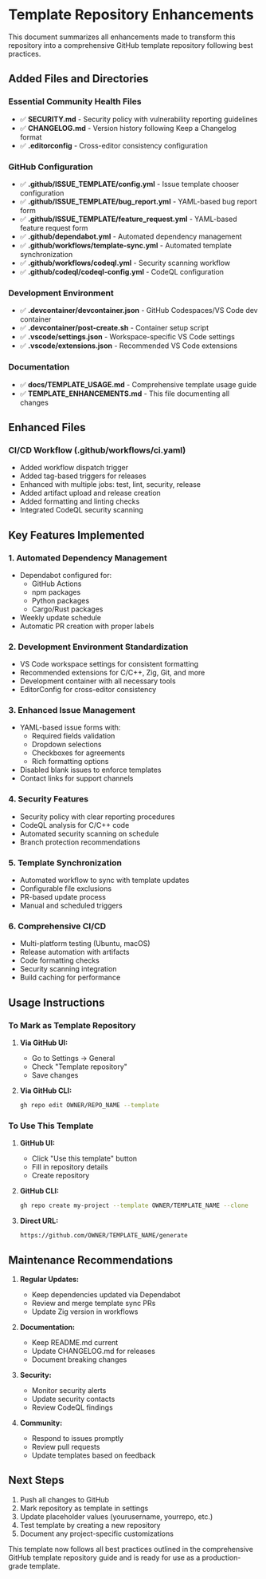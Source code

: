 # Template Repository Enhancements

This document summarizes all enhancements made to transform this repository into a comprehensive GitHub template repository following best practices.

## Added Files and Directories

### Essential Community Health Files
- ✅ **SECURITY.md** - Security policy with vulnerability reporting guidelines
- ✅ **CHANGELOG.md** - Version history following Keep a Changelog format
- ✅ **.editorconfig** - Cross-editor consistency configuration

### GitHub Configuration
- ✅ **.github/ISSUE_TEMPLATE/config.yml** - Issue template chooser configuration
- ✅ **.github/ISSUE_TEMPLATE/bug_report.yml** - YAML-based bug report form
- ✅ **.github/ISSUE_TEMPLATE/feature_request.yml** - YAML-based feature request form
- ✅ **.github/dependabot.yml** - Automated dependency management
- ✅ **.github/workflows/template-sync.yml** - Automated template synchronization
- ✅ **.github/workflows/codeql.yml** - Security scanning workflow
- ✅ **.github/codeql/codeql-config.yml** - CodeQL configuration

### Development Environment
- ✅ **.devcontainer/devcontainer.json** - GitHub Codespaces/VS Code dev container
- ✅ **.devcontainer/post-create.sh** - Container setup script
- ✅ **.vscode/settings.json** - Workspace-specific VS Code settings
- ✅ **.vscode/extensions.json** - Recommended VS Code extensions

### Documentation
- ✅ **docs/TEMPLATE_USAGE.md** - Comprehensive template usage guide
- ✅ **TEMPLATE_ENHANCEMENTS.md** - This file documenting all changes

## Enhanced Files

### CI/CD Workflow (.github/workflows/ci.yaml)
- Added workflow dispatch trigger
- Added tag-based triggers for releases
- Enhanced with multiple jobs: test, lint, security, release
- Added artifact upload and release creation
- Added formatting and linting checks
- Integrated CodeQL security scanning

## Key Features Implemented

### 1. **Automated Dependency Management**
- Dependabot configured for:
  - GitHub Actions
  - npm packages
  - Python packages
  - Cargo/Rust packages
- Weekly update schedule
- Automatic PR creation with proper labels

### 2. **Development Environment Standardization**
- VS Code workspace settings for consistent formatting
- Recommended extensions for C/C++, Zig, Git, and more
- Development container with all necessary tools
- EditorConfig for cross-editor consistency

### 3. **Enhanced Issue Management**
- YAML-based issue forms with:
  - Required fields validation
  - Dropdown selections
  - Checkboxes for agreements
  - Rich formatting options
- Disabled blank issues to enforce templates
- Contact links for support channels

### 4. **Security Features**
- Security policy with clear reporting procedures
- CodeQL analysis for C/C++ code
- Automated security scanning on schedule
- Branch protection recommendations

### 5. **Template Synchronization**
- Automated workflow to sync with template updates
- Configurable file exclusions
- PR-based update process
- Manual and scheduled triggers

### 6. **Comprehensive CI/CD**
- Multi-platform testing (Ubuntu, macOS)
- Release automation with artifacts
- Code formatting checks
- Security scanning integration
- Build caching for performance

## Usage Instructions

### To Mark as Template Repository

1. **Via GitHub UI:**
   - Go to Settings → General
   - Check "Template repository"
   - Save changes

2. **Via GitHub CLI:**
   ```bash
   gh repo edit OWNER/REPO_NAME --template
   ```

### To Use This Template

1. **GitHub UI:**
   - Click "Use this template" button
   - Fill in repository details
   - Create repository

2. **GitHub CLI:**
   ```bash
   gh repo create my-project --template OWNER/TEMPLATE_NAME --clone
   ```

3. **Direct URL:**
   ```
   https://github.com/OWNER/TEMPLATE_NAME/generate
   ```

## Maintenance Recommendations

1. **Regular Updates:**
   - Keep dependencies updated via Dependabot
   - Review and merge template sync PRs
   - Update Zig version in workflows

2. **Documentation:**
   - Keep README.md current
   - Update CHANGELOG.md for releases
   - Document breaking changes

3. **Security:**
   - Monitor security alerts
   - Update security contacts
   - Review CodeQL findings

4. **Community:**
   - Respond to issues promptly
   - Review pull requests
   - Update templates based on feedback

## Next Steps

1. Push all changes to GitHub
2. Mark repository as template in settings
3. Update placeholder values (yourusername, yourrepo, etc.)
4. Test template by creating a new repository
5. Document any project-specific customizations

This template now follows all best practices outlined in the comprehensive GitHub template repository guide and is ready for use as a production-grade template.